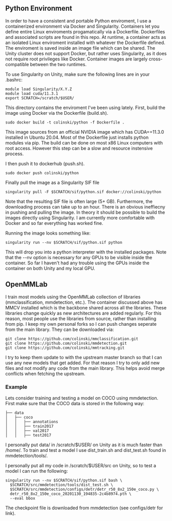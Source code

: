 
## Python Environment

In order to have a consistent and portable Python enviroment, I use a containerized environment via Docker and Singularity. 
Containers let you define entire Linux enviroments progamatically via a Dockerfile. Dockerfiles and associated scripts are found in this repo.
At runtime, a container acts as an isolated Linux enviroment installed with whatever the Dockerfile defined. 
The enviroment is saved inside an image file which can be shared.
The Unity cluster does not support Docker, but rather uses Singularity, as it does not require root privileges like Docker. 
Container images are largely cross-compatible between the two runtimes. 

To use Singularity on Unity, make sure the following lines are in your .bashrc:
```
module load Singularity/X.Y.Z
module load cuda/11.3.1
export SCRATCH=/scratch/$USER/
```

This directory contains the enviroment I've been using lately.
First, build the image using Docker via the Dockerfile (build.sh). 
```
sudo docker build -t colinski/python -f Dockerfile .
```
This image sources from an official NVIDIA image which has CUDA==11.3.0 installed in Ubuntu 20.04. 
Most of the Dockerfile just installs python modules via pip.
The build can be done on most x86 Linux computers with root access. 
However this step can be a slow and resource instensive process.

I then push it to dockerhub (push.sh).
```
sudo docker push colinski/python
```

Finally pull the image as a Singularity SIF file 
```
singularity pull -F $SCRATCH/sif/python.sif docker://colinski/python
```
Note that the resulting SIF file is often large (5+ GB). 
Furthermore, the downloading process can take up to an hour.
There is an obvious ineffiecny in pushing and pulling the image.
In theory it should be possible to build the images directly using Singularity.
I am currently more comfortable with Docker and so far everything has worked fine.

Running the image looks something like:
```
singularity run --nv $SCRATCH/sif/python.sif python
```
This will drop you into a python interpreter with the installed packages. 
Note that the --nv option is necessary for any GPUs to be visible inside the container.
So far I haven't had any trouble using the GPUs inside the container on both Unity and my local GPU.

## OpenMMLab
I train most models using the OpenMMLab collection of libraries (mmclassification, mmdetection, etc.). 
The container discussed above has MMCV installed which is the backbone shared across all the libraries.
These libraries change quickly as new architectures are added regularly.
For this reason, most people use the libraries from source, rather than installing from pip.
I keep my own personal forks so I can push changes seperate from the main library.
They can be downloaded via:
```
git clone https://github.com/colinski/mmclassification.git
git clone https://github.com/colinski/mmdetection.git
git clone https://github.com/colinski/mmtracking.git
```
I try to keep them update to with the upstream master branch so that I can use any new models that get added.
For that reason I try to only add new files and not modify any code from the main library.
This helps avoid merge conflicts when fetching the upstream.

### Example
Lets consider training and testing a model on COCO using mmdetection.
First make sure that the COCO data is stored in the following way:
```
├── data
│   ├── coco
│   │   ├── annotations
│   │   ├── train2017
│   │   ├── val2017
│   │   ├── test2017
```
I personally put data/ in /scratch/$USER/ on Unity as it is much faster than /home/.
To train and test a model I use dist_train.sh and dist_test.sh found in mmdetection/tools/.


I personally put all my code in /scratch/$USER/src on Unity, so to test a model I can run the following:
```
singularity run --nv $SCRATCH/sif/python.sif bash \
  $SCRATCH/src/mmdetection/tools/dist_test.sh \
  $SCRATCH/src/mmdetection/configs/detr/detr_r50_8x2_150e_coco.py \
  detr_r50_8x2_150e_coco_20201130_194835-2c4b8974.pth \
  --eval bbox
```
The checkpoint file is downloaded from mmdetection (see configs/detr for link).


